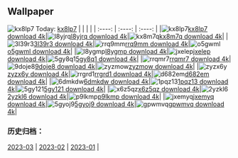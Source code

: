 ## Wallpaper
![kx8lp7](https://w.wallhaven.cc/full/kx/wallhaven-kx8lp7.jpg) Today: [kx8lp7](https://th.wallhaven.cc/small/kx/kx8lp7.jpg)
|      |      |      |
| :----: | :----: | :----: |
|![kx8lp7](https://th.wallhaven.cc/small/kx/kx8lp7.jpg)[kx8lp7 download 4k](https://wallhaven.cc/w/kx8lp7)|![l8yjrq](https://th.wallhaven.cc/small/l8/l8yjrq.jpg)[l8yjrq download 4k](https://wallhaven.cc/w/l8yjrq)|![kx8m7q](https://th.wallhaven.cc/small/kx/kx8m7q.jpg)[kx8m7q download 4k](https://wallhaven.cc/w/kx8m7q)|
|![3l39r3](https://th.wallhaven.cc/small/3l/3l39r3.jpg)[3l39r3 download 4k](https://wallhaven.cc/w/3l39r3)|![rrq9mm](https://th.wallhaven.cc/small/rr/rrq9mm.jpg)[rrq9mm download 4k](https://wallhaven.cc/w/rrq9mm)|![o5gwml](https://th.wallhaven.cc/small/o5/o5gwml.jpg)[o5gwml download 4k](https://wallhaven.cc/w/o5gwml)|
|![l8ygmp](https://th.wallhaven.cc/small/l8/l8ygmp.jpg)[l8ygmp download 4k](https://wallhaven.cc/w/l8ygmp)|![jxelep](https://th.wallhaven.cc/small/jx/jxelep.jpg)[jxelep download 4k](https://wallhaven.cc/w/jxelep)|![5gy8q1](https://th.wallhaven.cc/small/5g/5gy8q1.jpg)[5gy8q1 download 4k](https://wallhaven.cc/w/5gy8q1)|
|![rrqmr7](https://th.wallhaven.cc/small/rr/rrqmr7.jpg)[rrqmr7 download 4k](https://wallhaven.cc/w/rrqmr7)|![9doje8](https://th.wallhaven.cc/small/9d/9doje8.jpg)[9doje8 download 4k](https://wallhaven.cc/w/9doje8)|![zyzmow](https://th.wallhaven.cc/small/zy/zyzmow.jpg)[zyzmow download 4k](https://wallhaven.cc/w/zyzmow)|
|![zyzx6y](https://th.wallhaven.cc/small/zy/zyzx6y.jpg)[zyzx6y download 4k](https://wallhaven.cc/w/zyzx6y)|![rrgrd1](https://th.wallhaven.cc/small/rr/rrgrd1.jpg)[rrgrd1 download 4k](https://wallhaven.cc/w/rrgrd1)|![d682em](https://th.wallhaven.cc/small/d6/d682em.jpg)[d682em download 4k](https://wallhaven.cc/w/d682em)|
|![6dmkdw](https://th.wallhaven.cc/small/6d/6dmkdw.jpg)[6dmkdw download 4k](https://wallhaven.cc/w/6dmkdw)|![1pqz13](https://th.wallhaven.cc/small/1p/1pqz13.jpg)[1pqz13 download 4k](https://wallhaven.cc/w/1pqz13)|![5gy121](https://th.wallhaven.cc/small/5g/5gy121.jpg)[5gy121 download 4k](https://wallhaven.cc/w/5gy121)|
|![x6z5qz](https://th.wallhaven.cc/small/x6/x6z5qz.jpg)[x6z5qz download 4k](https://wallhaven.cc/w/x6z5qz)|![2yzkl6](https://th.wallhaven.cc/small/2y/2yzkl6.jpg)[2yzkl6 download 4k](https://wallhaven.cc/w/2yzkl6)|![p9lkmp](https://th.wallhaven.cc/small/p9/p9lkmp.jpg)[p9lkmp download 4k](https://wallhaven.cc/w/p9lkmp)|
|![jxemyq](https://th.wallhaven.cc/small/jx/jxemyq.jpg)[jxemyq download 4k](https://wallhaven.cc/w/jxemyq)|![5gyoj9](https://th.wallhaven.cc/small/5g/5gyoj9.jpg)[5gyoj9 download 4k](https://wallhaven.cc/w/5gyoj9)|![gpwmvq](https://th.wallhaven.cc/small/gp/gpwmvq.jpg)[gpwmvq download 4k](https://wallhaven.cc/w/gpwmvq)|

### 历史归档：
[2023-03](https://github.com/april-projects/april-wallpaper/tree/main/picture/2023-03/) | [2023-02](https://github.com/april-projects/april-wallpaper/tree/main/picture/2023-02/) | [2023-01](https://github.com/april-projects/april-wallpaper/tree/main/picture/2023-01/) | 